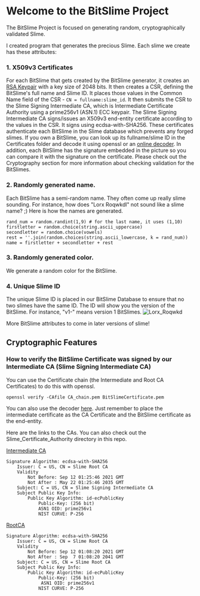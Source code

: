 # Welcome to the BitSlime Project

The BitSlime Project is focused on generating random, cryptographically validated Slime.

I created program that generates the precious Slime. Each slime we create has these attributes:

### 1. X509v3 Certificates

For each BitSlime that gets created by the BitSlime generator, it creates an [RSA Keypair](http://people.csail.mit.edu/rivest/Rsapaper.pdf) with a key size of 2048 bits. It then creates a CSR, defining the BitSlime's full name and Slime ID. It places those values in the Common Name field of the CSR - `CN = fullname:slime_id`.
It then submits the CSR to the Slime Signing Intermediate CA, which is Intermediate Certificate Authority using a prime256v1 (ASN.1) ECC keypair. The Slime Signing Intermediate CA signs/issues an X509v3 end-entity certificate according to the values in the CSR. It signs using ecdsa-with-SHA256. These certificates authenticate each BitSlime in the Slime database which prevents any forged slimes. If you own a BitSlime, you can look up its fullname/slime ID in the Certificates folder and decode it using openssl or an [online decoder](https://decoder.link/result). In addition, each BitSlime has the signature embedded in the picture so you can compare it with the signature on the certificate. Please check out the Cryptography section for more information about checking validation for the BitSlimes.

### 2. Randomly generated name. 

Each BitSlime has a semi-random name. They often come up really slime sounding. For instance, how does "Lorx Roqwkdl" not sound like a slime name? ;) Here is how the names are generated.

	rand_num = random.randint(1,9) # for the last name, it uses (1,10)
	firstletter = random.choice(string.ascii_uppercase)
	secondletter = random.choice(vowels)
	rest = ''.join(random.choices(string.ascii_lowercase, k = rand_num))    
	name = firstletter + secondletter + rest
	

### 3. Randomly generated color. 
We generate a random color for the BitSlime.  

### 4. Unique Slime ID
The unique Slime ID is placed in our BitSlime Database to ensure that no two slimes have the same ID. The ID will show you the version of the BitSlime. For instance, "v1-" means version 1 BitSlimes.
![Lorx_Roqwkd](https://raw.githubusercontent.com/BitSlimes/BitSlime_Project/main/etc/Lorx_Roqwkd_definitions.png)


More BitSlime attributes to come in later versions of slime!


## Cryptographic Features

### How to verify the BitSlime Certificate was signed by our Intermediate CA (Slime Signing Intermediate CA)

You can use the Certificate chain (the Intermediate and Root CA Certificates) to do this with openssl.

`openssl verify -CAfile CA_chain.pem BitSlimeCertificate.pem`

You can also use the decoder [here](https://decoder.link/ca_matcher).  Just remember to place the intermediate certificate as the CA Certificate and the BitSlime certificate as the end-entity.

Here are the links to the CAs. You can also check out the Slime_Certificate_Authority directory in this repo.

[Intermediate CA](https://raw.githubusercontent.com/BitSlimes/BitSlime_Project/main/Slime_Certificate_Authority/IntermediateCA.pem)

    Signature Algorithm: ecdsa-with-SHA256
        Issuer: C = US, CN = Slime Root CA
        Validity
            Not Before: Sep 12 01:25:46 2021 GMT
            Not After : May 22 01:25:46 2035 GMT
        Subject: C = US, CN = Slime Signing Intermediate CA
        Subject Public Key Info:
            Public Key Algorithm: id-ecPublicKey
                Public-Key: (256 bit)
                ASN1 OID: prime256v1
                NIST CURVE: P-256


[RootCA](https://raw.githubusercontent.com/BitSlimes/BitSlime_Project/main/Slime_Certificate_Authority/RootCA.pem)

 
    Signature Algorithm: ecdsa-with-SHA256
        Issuer: C = US, CN = Slime Root CA
        Validity
            Not Before: Sep 12 01:08:20 2021 GMT
            Not After : Sep  7 01:08:20 2041 GMT
        Subject: C = US, CN = Slime Root CA
        Subject Public Key Info:
            Public Key Algorithm: id-ecPublicKey
                Public-Key: (256 bit)
                 ASN1 OID: prime256v1
                NIST CURVE: P-256
